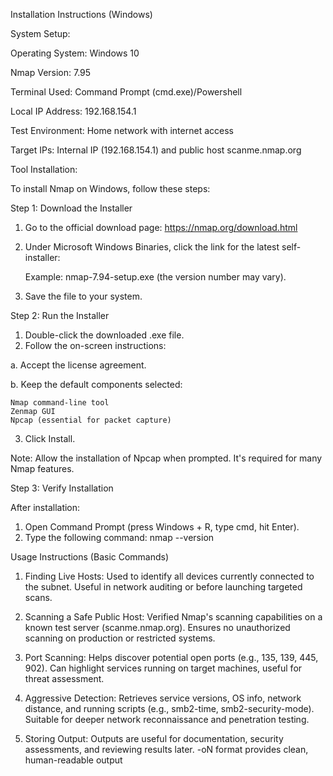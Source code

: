 Installation Instructions (Windows)

System Setup:

Operating System: Windows 10

Nmap Version: 7.95 

Terminal Used: Command Prompt (cmd.exe)/Powershell

Local IP Address: 192.168.154.1

Test Environment: Home network with internet access

Target IPs: Internal IP (192.168.154.1) and public host scanme.nmap.org

Tool Installation:

To install Nmap on Windows, follow these steps:

Step 1: Download the Installer

1.	Go to the official download page:
    https://nmap.org/download.html
2.	Under Microsoft Windows Binaries, click the link for the latest self-installer:

  	Example: nmap-7.94-setup.exe (the version number may vary).
3.	Save the file to your system.

Step 2: Run the Installer

1.	Double-click the downloaded .exe file.
2.	Follow the on-screen instructions:

   a. Accept the license agreement.
   
   b. Keep the default components selected:
  	
  	Nmap command-line tool
  	Zenmap GUI
  	Npcap (essential for packet capture)
  	
3.	Click Install.
   
Note: Allow the installation of Npcap when prompted. It's required for many Nmap features.

Step 3: Verify Installation

After installation:

1.	Open Command Prompt (press Windows + R, type cmd, hit Enter).
2.	Type the following command:
    nmap --version 

Usage Instructions (Basic Commands)

1. Finding Live Hosts: 
Used to identify all devices currently connected to the subnet.
Useful in network auditing or before launching targeted scans.

2. Scanning a Safe Public Host: 
Verified Nmap's scanning capabilities on a known test server (scanme.nmap.org).
Ensures no unauthorized scanning on production or restricted systems.

3. Port Scanning: 
Helps discover potential open ports (e.g., 135, 139, 445, 902).
Can highlight services running on target machines, useful for threat assessment.

4. Aggressive Detection: 
Retrieves service versions, OS info, network distance, and running scripts (e.g., smb2-time, smb2-security-mode).
Suitable for deeper network reconnaissance and penetration testing.

5. Storing Output: 
Outputs are useful for documentation, security assessments, and reviewing results later.
-oN format provides clean, human-readable output
